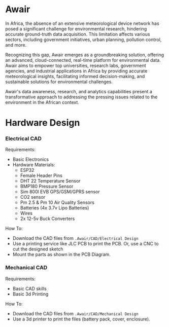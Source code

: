 # Awair

In Africa, the absence of an extensive meteorological device network has posed a significant challenge for environmental research, hindering accurate ground-truth data acquisition. This limitation affects various sectors, including government initiatives, urban planning, pollution control, and more.

Recognizing this gap, Awair emerges as a groundbreaking solution, offering an advanced, cloud-connected, real-time platform for environmental data. Awair aims to empower top universities, research labs, government agencies, and industrial applications in Africa by providing accurate meteorological insights, facilitating informed decision-making, and sustainable solutions for environmental challenges.

Awair's data awareness, research, and analytics capabilities present a transformative approach to addressing the pressing issues related to the environment in the African context.

# Hardware Design
 <h3>Electrical CAD</h3>
 
 Requirements:
 - Basic Electronics
 - Hardware Materials:
   - ESP32
   - Female Header Pins
   - DHT 22 Temperature Sensor
   - BMP180 Pressure Sensor
   - Sim 800l EVB GPS/GSM/GPRS sensor
   - CO2 sensor
   - Pm 2.5 & Pm 10 Air Quality Sensors
   - Batteries (4x 3.7v Lipo Batteries)
   - Wires
   - 2x 12-5v Buck Converters
     
How To:
- Download the CAD files from ```.Awair/CAD/Electrical Design```
- Use a printing service like JLC PCB to print the PCB. Or, use a CNC to cut the designed sketch
- Mount the parts as shown in the PCB Diagram.

<h3>Mechanical CAD</h3>

Requirements:
- Basic CAD skills
- Basic 3d Printing
  
How To:
- Download the CAD files from ```.Awair/CAD/Mechanical Design```
- Use a 3d printer to print the files (battery pack, cover, enclosure).




